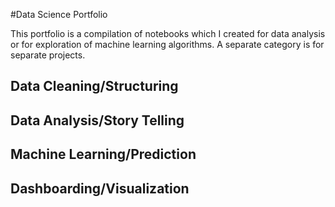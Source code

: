 #Data Science Portfolio

This portfolio is a compilation of notebooks which I created for data analysis or for exploration of machine learning algorithms. A separate category is for separate projects.

Data Cleaning/Structuring
---------------------------------------------------------------------------------------------------------------------------------

Data Analysis/Story Telling
---------------------------------------------------------------------------------------------------------------------------------

Machine Learning/Prediction
---------------------------------------------------------------------------------------------------------------------------------

Dashboarding/Visualization
---------------------------------------------------------------------------------------------------------------------------------
